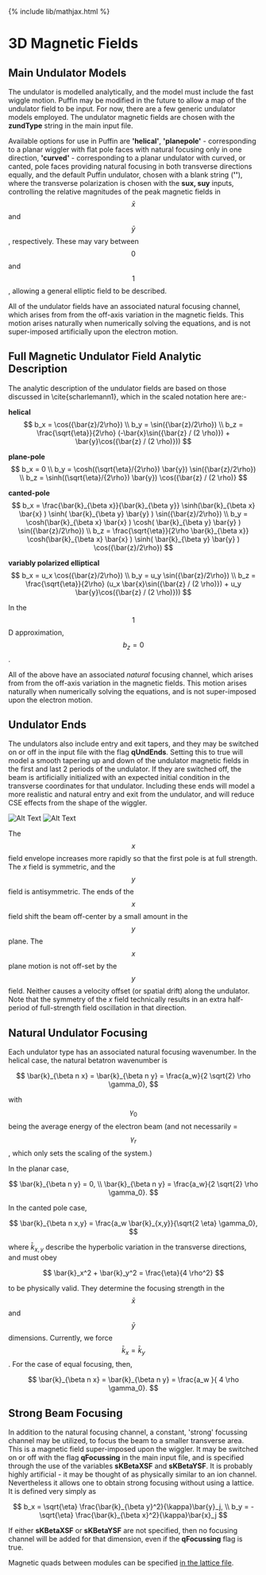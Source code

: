 {% include lib/mathjax.html %}

# 3D Magnetic Fields

## Main Undulator Models

The undulator is modelled analytically, and the model must include the fast wiggle motion. Puffin may be modified in the future to allow a map of the undulator field to be input. For now, there are a few generic undulator models employed. The undulator magnetic fields are chosen with the **zundType** string in the main input file.

Available options for use in Puffin are **'helical'**, **'planepole'** - corresponding to a planar wiggler with flat pole faces with natural focusing only in one direction, **'curved'** - corresponding to a planar undulator with curved, or canted, pole faces providing natural focusing in both transverse directions equally, and the default Puffin undulator, chosen with a blank string (**''**), where the transverse polarization is chosen with the **sux, suy** inputs, controlling the relative magnitudes of the peak magnetic fields in $$\bar{x}$$ and $$\bar{y}$$, respectively. These may vary between $$0$$ and $$1$$, allowing a general elliptic field to be described.

All of the undulator fields have an associated natural focusing channel, which arises from from the off-axis variation in the magnetic fields. This motion arises naturally when numerically solving the equations, and is not super-imposed artificially upon the electron motion.



## Full Magnetic Undulator Field Analytic Description

The analytic description of the undulator fields are based on those discussed in \cite{scharlemann1}, which in the scaled notation here are:-

**helical**
$$
b_x  = \cos({\bar{z}/2\rho}) \\
b_y =  \sin({\bar{z}/2\rho}) \\
b_z = \frac{\sqrt{\eta}}{2\rho} (-\bar{x}\sin({\bar{z} / (2 \rho)}) + \bar{y}\cos({\bar{z} / (2 \rho)}))
$$


**plane-pole**
$$
b_x = 0 \\
b_y =  \cosh((\sqrt{\eta}/{2\rho}) \bar{y}) \sin({\bar{z}/2\rho}) \\
b_z =   \sinh((\sqrt{\eta}/{2\rho}) \bar{y}) \cos({\bar{z} / (2 \rho)}
$$




**canted-pole**
$$
b_x =  \frac{\bar{k}_{\beta x}}{\bar{k}_{\beta y}}  \sinh(\bar{k}_{\beta x} \bar{x} )  \sinh(   \bar{k}_{\beta y} \bar{y}    )   \sin({\bar{z}/2\rho}) \\
b_y = \cosh(\bar{k}_{\beta x} \bar{x} )  \cosh(   \bar{k}_{\beta y} \bar{y}    )   \sin({\bar{z}/2\rho}) \\
b_z = \frac{\sqrt{\eta}}{2\rho \bar{k}_{\beta x}}     \cosh(\bar{k}_{\beta x} \bar{x} )    \sinh(   \bar{k}_{\beta y} \bar{y}    )    \cos({\bar{z}/2\rho})
$$


**variably polarized elliptical**
$$
b_x = u_x \cos({\bar{z}/2\rho}) \\
b_y =  u_y \sin({\bar{z}/2\rho}) \\
b_z = \frac{\sqrt{\eta}}{2\rho} (u_x \bar{x}\sin({\bar{z} / (2 \rho)}) + u_y \bar{y}\cos({\bar{z} / (2 \rho)}))
$$


In the $$1$$D approximation, $$b_z = 0$$.

All of the above have an associated *natural* focusing channel, which arises from from the off-axis variation in the magnetic fields. This motion arises naturally when numerically solving the equations, and is not super-imposed upon the electron motion.



## Undulator Ends

The undulators also include entry and exit tapers, and they may be switched on or off in the input file with the flag **qUndEnds**. Setting this to true will model a smooth tapering up and down of the undulator magnetic fields in the first and last 2 periods of the undulator. If they are switched off, the beam is artificially initialized with an expected initial condition in the transverse coordinates for that undulator. Including these ends will model a more realistic and natural entry and exit from the undulator, and will reduce CSE effects from the shape of the wiggler.

![Alt Text](../pics/bx-field.png "Entrance taper for x-polarized field.")
![Alt Text](../pics/by-field.png "Entrance taper for y-polarized field.")

The $$x$$ field envelope increases more rapidly so that the first pole is at full strength. The $x$ field is symmetric, and the $$y$$ field is antisymmetric. The ends of the $$x$$ field shift the beam off-center by a small amount in the $$y$$ plane. The $$x$$ plane motion is not off-set by the $$y$$ field. Neither causes a velocity offset (or spatial drift) along the undulator. Note that the symmetry of the $x$ field technically results in an extra half-period of full-strength field oscillation in that direction.

## Natural Undulator Focusing

Each undulator type has an associated natural focusing wavenumber. In the helical case, the natural betatron wavenumber is

$$
\bar{k}_{\beta n x} = \bar{k}_{\beta n y} = \frac{a_w}{2 \sqrt{2} \rho \gamma_0},
$$

with $$\gamma_0$$ being the average energy of the electron beam (and not necessarily = $$\gamma_r$$, which only sets the scaling of the system.)

In the planar case,

$$
\bar{k}_{\beta n y} = 0, \\
\bar{k}_{\beta n y} = \frac{a_w}{2 \sqrt{2} \rho \gamma_0}.
$$

In the canted pole case,

$$
\bar{k}_{\beta n x,y} = \frac{a_w \bar{k}_{x,y}}{\sqrt{2 \eta} \gamma_0},
$$

where $\bar{k}_{x,y}$ describe the hyperbolic variation in the transverse directions, and must obey

$$
\bar{k}_x^2 + \bar{k}_y^2 = \frac{\eta}{4 \rho^2}
$$

to be physically valid. They determine the focusing strength in the $$\bar{x}$$ and $$\bar{y}$$ dimensions. Currently, we force $$\bar{k}_x = \bar{k}_y$$. For the case of equal focusing, then,

$$
\bar{k}_{\beta n x} = \bar{k}_{\beta n y} = \frac{a_w }{ 4 \rho \gamma_0}.
$$



## Strong Beam Focusing

In addition to the natural focusing channel, a constant, 'strong' focussing channel may be utilized, to focus the beam to a smaller transverse area. This is a magnetic field super-imposed upon the wiggler. It may be switched on or off with the flag **qFocussing** in the main input file, and is specified through the use of the variables **sKBetaXSF** and **sKBetaYSF**. It is probably highly artificial - it may be thought of as physically similar to an ion channel. Nevertheless it allows one to obtain strong focusing without using a lattice. It is defined very simply as

$$
b_x = \sqrt{\eta} \frac{\bar{k}_{\beta y}^2}{\kappa}\bar{y}_j, \\
b_y = - \sqrt{\eta} \frac{\bar{k}_{\beta x}^2}{\kappa}\bar{x}_j
$$

If either **sKBetaXSF** or **sKBetaYSF** are not specified, then no focusing channel will be added for that dimension, even if the **qFocussing** flag is true.

Magnetic quads between modules can be specified [in the lattice file](latticeelements.md).